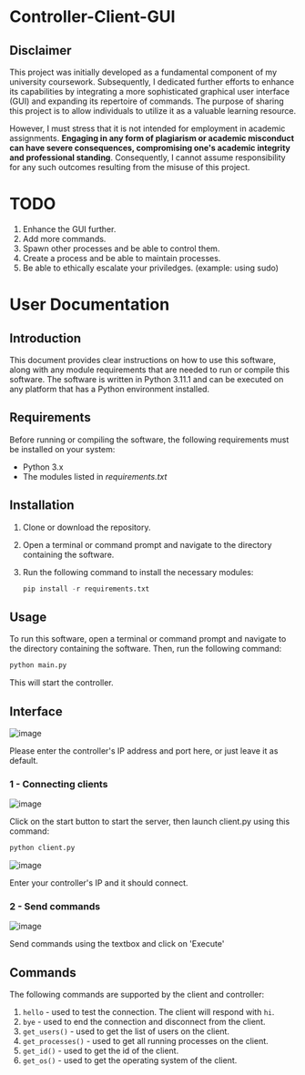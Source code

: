 # Controller-Client-GUI

## Disclaimer
This project was initially developed as a fundamental component of my university coursework. Subsequently, I dedicated further efforts to enhance its capabilities by integrating a more sophisticated graphical user interface (GUI) and expanding its repertoire of commands. The purpose of sharing this project is to allow individuals to utilize it as a valuable learning resource.

However, I must stress that it is not intended for employment in academic assignments. **Engaging in any form of plagiarism or academic misconduct can have severe consequences, compromising one's academic integrity and professional standing**. Consequently, I cannot assume responsibility for any such outcomes resulting from the misuse of this project.

# TODO
1. Enhance the GUI further.
2. Add more commands.
3. Spawn other processes and be able to control them.
4. Create a process and be able to maintain processes.
5. Be able to ethically escalate your priviledges. (example: using sudo)

# User Documentation
## Introduction
This document provides clear instructions on how to use this software, along with any module requirements that are needed to run or compile this software. The software is written in Python 3.11.1 and can be executed on any platform that has a Python environment installed.

## Requirements
Before running or compiling the software, the following requirements must be installed on your system:

- Python 3.x
- The modules listed in *requirements.txt*

## Installation
1. Clone or download the repository.
2. Open a terminal or command prompt and navigate to the directory containing the software.
3. Run the following command to install the necessary modules:  

    ```py
    pip install -r requirements.txt 
    ```
## Usage
To run this software, open a terminal or command prompt and navigate to the directory containing the software. Then, run the following command:

```bash
python main.py
```

This will start the controller.

## Interface

![image](https://github.coventry.ac.uk/storage/user/4924/files/d6bd127e-308d-40bf-b16d-6c90cb9ecd52)

Please enter the controller's IP address and port here, or just leave it as default.


### 1 - Connecting clients

![image](https://github.coventry.ac.uk/storage/user/4924/files/1a194162-06cd-4707-bbbd-59b8dfdd6dab)

Click on the start button to start the server, then launch client.py using this command:

```bash
python client.py
```
![image](https://github.coventry.ac.uk/storage/user/4924/files/cce31060-f442-4c3f-bc1b-1715afd77ab2)

Enter your controller's IP and it should connect.

### 2 - Send commands

![image](https://github.coventry.ac.uk/storage/user/4924/files/ede0ac2b-d71c-45c8-9737-fbf554deaa55)

Send commands using the textbox and click on 'Execute'

## Commands
The following commands are supported by the client and controller:

1. `hello`            - used to test the connection. The client will respond with `hi`.
2. `bye`              - used to end the connection and disconnect from the client.
3. `get_users()`      - used to get the list of users on the client.
4. `get_processes()`  - used to get all running processes on the client.
5. `get_id()`         - used to get the id of the client.
6. `get_os()`         - used to get the operating system of the client.
